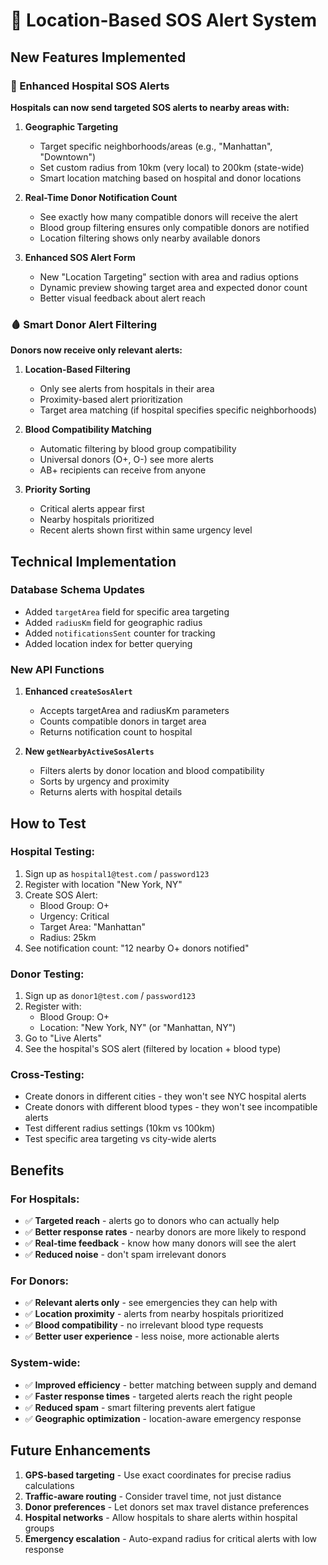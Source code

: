 # 🎯 Location-Based SOS Alert System

## New Features Implemented

### **🏥 Enhanced Hospital SOS Alerts**

**Hospitals can now send targeted SOS alerts to nearby areas with:**

1. **Geographic Targeting**

   - Target specific neighborhoods/areas (e.g., "Manhattan", "Downtown")
   - Set custom radius from 10km (very local) to 200km (state-wide)
   - Smart location matching based on hospital and donor locations

2. **Real-Time Donor Notification Count**

   - See exactly how many compatible donors will receive the alert
   - Blood group filtering ensures only compatible donors are notified
   - Location filtering shows only nearby available donors

3. **Enhanced SOS Alert Form**
   - New "Location Targeting" section with area and radius options
   - Dynamic preview showing target area and expected donor count
   - Better visual feedback about alert reach

### **🩸 Smart Donor Alert Filtering**

**Donors now receive only relevant alerts:**

1. **Location-Based Filtering**

   - Only see alerts from hospitals in their area
   - Proximity-based alert prioritization
   - Target area matching (if hospital specifies specific neighborhoods)

2. **Blood Compatibility Matching**

   - Automatic filtering by blood group compatibility
   - Universal donors (O+, O-) see more alerts
   - AB+ recipients can receive from anyone

3. **Priority Sorting**
   - Critical alerts appear first
   - Nearby hospitals prioritized
   - Recent alerts shown first within same urgency level

## Technical Implementation

### **Database Schema Updates**

- Added `targetArea` field for specific area targeting
- Added `radiusKm` field for geographic radius
- Added `notificationsSent` counter for tracking
- Added location index for better querying

### **New API Functions**

1. **Enhanced `createSosAlert`**

   - Accepts targetArea and radiusKm parameters
   - Counts compatible donors in target area
   - Returns notification count to hospital

2. **New `getNearbyActiveSosAlerts`**
   - Filters alerts by donor location and blood compatibility
   - Sorts by urgency and proximity
   - Returns alerts with hospital details

## How to Test

### **Hospital Testing:**

1. Sign up as `hospital1@test.com` / `password123`
2. Register with location "New York, NY"
3. Create SOS Alert:
   - Blood Group: O+
   - Urgency: Critical
   - Target Area: "Manhattan"
   - Radius: 25km
4. See notification count: "12 nearby O+ donors notified"

### **Donor Testing:**

1. Sign up as `donor1@test.com` / `password123`
2. Register with:
   - Blood Group: O+
   - Location: "New York, NY" (or "Manhattan, NY")
3. Go to "Live Alerts"
4. See the hospital's SOS alert (filtered by location + blood type)

### **Cross-Testing:**

- Create donors in different cities - they won't see NYC hospital alerts
- Create donors with different blood types - they won't see incompatible alerts
- Test different radius settings (10km vs 100km)
- Test specific area targeting vs city-wide alerts

## Benefits

### **For Hospitals:**

- ✅ **Targeted reach** - alerts go to donors who can actually help
- ✅ **Better response rates** - nearby donors are more likely to respond
- ✅ **Real-time feedback** - know how many donors will see the alert
- ✅ **Reduced noise** - don't spam irrelevant donors

### **For Donors:**

- ✅ **Relevant alerts only** - see emergencies they can help with
- ✅ **Location proximity** - alerts from nearby hospitals prioritized
- ✅ **Blood compatibility** - no irrelevant blood type requests
- ✅ **Better user experience** - less noise, more actionable alerts

### **System-wide:**

- ✅ **Improved efficiency** - better matching between supply and demand
- ✅ **Faster response times** - targeted alerts reach the right people
- ✅ **Reduced spam** - smart filtering prevents alert fatigue
- ✅ **Geographic optimization** - location-aware emergency response

## Future Enhancements

1. **GPS-based targeting** - Use exact coordinates for precise radius calculations
2. **Traffic-aware routing** - Consider travel time, not just distance
3. **Donor preferences** - Let donors set max travel distance preferences
4. **Hospital networks** - Allow hospitals to share alerts within hospital groups
5. **Emergency escalation** - Auto-expand radius for critical alerts with low response

